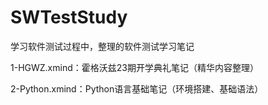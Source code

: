 # SWTestStudy
学习软件测试过程中，整理的软件测试学习笔记


1-HGWZ.xmind：霍格沃兹23期开学典礼笔记（精华内容整理）

2-Python.xmind：Python语言基础笔记（环境搭建、基础语法）
